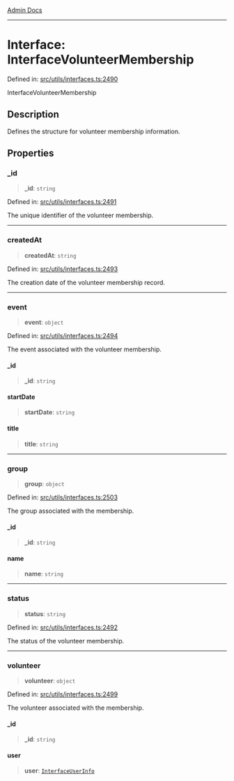 [Admin Docs](/)

***

# Interface: InterfaceVolunteerMembership

Defined in: [src/utils/interfaces.ts:2490](https://github.com/PalisadoesFoundation/talawa-admin/blob/main/src/utils/interfaces.ts#L2490)

InterfaceVolunteerMembership

## Description

Defines the structure for volunteer membership information.

## Properties

### \_id

> **\_id**: `string`

Defined in: [src/utils/interfaces.ts:2491](https://github.com/PalisadoesFoundation/talawa-admin/blob/main/src/utils/interfaces.ts#L2491)

The unique identifier of the volunteer membership.

***

### createdAt

> **createdAt**: `string`

Defined in: [src/utils/interfaces.ts:2493](https://github.com/PalisadoesFoundation/talawa-admin/blob/main/src/utils/interfaces.ts#L2493)

The creation date of the volunteer membership record.

***

### event

> **event**: `object`

Defined in: [src/utils/interfaces.ts:2494](https://github.com/PalisadoesFoundation/talawa-admin/blob/main/src/utils/interfaces.ts#L2494)

The event associated with the volunteer membership.

#### \_id

> **\_id**: `string`

#### startDate

> **startDate**: `string`

#### title

> **title**: `string`

***

### group

> **group**: `object`

Defined in: [src/utils/interfaces.ts:2503](https://github.com/PalisadoesFoundation/talawa-admin/blob/main/src/utils/interfaces.ts#L2503)

The group associated with the membership.

#### \_id

> **\_id**: `string`

#### name

> **name**: `string`

***

### status

> **status**: `string`

Defined in: [src/utils/interfaces.ts:2492](https://github.com/PalisadoesFoundation/talawa-admin/blob/main/src/utils/interfaces.ts#L2492)

The status of the volunteer membership.

***

### volunteer

> **volunteer**: `object`

Defined in: [src/utils/interfaces.ts:2499](https://github.com/PalisadoesFoundation/talawa-admin/blob/main/src/utils/interfaces.ts#L2499)

The volunteer associated with the membership.

#### \_id

> **\_id**: `string`

#### user

> **user**: [`InterfaceUserInfo`](InterfaceUserInfo.md)
